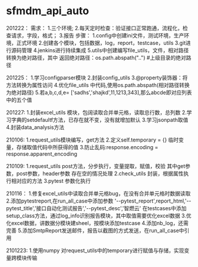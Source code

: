 # sfmdm_api_auto
201222：
需求：
1.三个环境;
2.每天定时检查：验证接口正常跑通，流程化，检查请求，字段，格式；
3.报告
步骤：
1.config中创建ini文件，测试环境，生产环境，正式环境
2.创建各个模块，包括数据，log，report，testcase，utils
3.git进行源码管理
4.jenkins进行持续集成
5.utils中创建编写file_utils，文件，相对路径转换为绝对路径，其中
  返回绝对路径：os.path.abspath("..")  #上级目录的绝对路径
  
201225：
1.学习configparser模块
2.封装config_utils
3.@property装饰器：将方法转换为属性访问
4.优化file_utils 中代码,使用os.path.abspath(相对路径转换为绝对路径)
5.若a,b,c,d,e= ['sadhs','shajkd',11,1213,343],那么abcde即对应列表中的五个值

201227:
1.封装excel_utils 模块，包阔读取合并单元格，读取总行数，总列数
2.学习字典的setdefaultf方法，已存在就不变，没有就增加默认
3.学习jsonpath取值
4.封装data_analysis方法

210106:
1.request_utils模块编写，get方法
2.定义self.temporary = {} 临时变量，存储取值代码中所获得的值
3.防止乱码:response.encoding = response.apparent_encoding

210109:
1.request_utils post方法，分步执行，变量提取，赋值，校验
其中get参数，post参数，header参数 存在空的情况处理
2.check_utils 封装，根据属性执行相对应的方法
3.pytest 参数化执行 

210116：
1.修复excel_utils中读取合并单元格bug，在没有合并单元格时数据读取
2.添加pytestreport,在run_all_case中添加参数 '--pytest_report',report_html,'--pytest_title','接口自动化测试报告','--pytest_desc','智燃云'
在testcases中添加 setup_class方法，通过log_info识别报告模块，其中取值需要优化excel数据
3.优化excel数据，讲数据分模块建sheel，按模块添加testcase
4.添加nb_log，还需完善
5.添加SmtpReport发送邮件，报告以截图的方式发送，在run_all_case中引用

2101223:
1.使用numpy 对request_utils中的temporary进行赋值与存储，实现变量跨模块传输